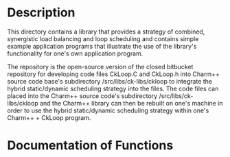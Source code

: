 # Description

This directory contains a library that provides a strategy of combined, synergistic load balancing and loop scheduling and contains simple example application programs that illustrate the use of the library's functionality for one's own application program.


The repository is the open-source version of the closed bitbucket repository for developing code files CkLoop.C and CkLoop.h into Charm++ source code base's subdirectory /src/libs/ck-libs/ckloop to integrate the hybrid static/dynamic scheduling strategy into the files. The code files can placed into the Charm++ source code's subdirectory /src/libs/ck-libs/ckloop and the Charm++ library can then be rebuilt on one's machine in order to use the hybrid static/dynamic scheduling strategy within one's Charm++ + CkLoop program.





# Documentation of Functions
